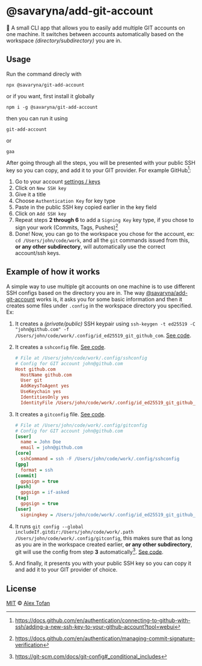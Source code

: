 # @savaryna/add-git-account

🔐 A small CLI app that allows you to easily add multiple GIT accounts on one machine. It switches between accounts automatically based on the workspace _(directory/subdirectory)_ you are in.

## Usage

Run the command direcly with

```shell
npx @savaryna/git-add-account
```

or if you want, first install it globally

```shell
npm i -g @savaryna/git-add-account
```

then you can run it using

```shell
git-add-account
```

or

```shell
gaa
```

After going through all the steps, you will be presented with your public SSH key so you can copy, and add it to your GIT provider. For example GitHub[^1]:

1. Go to your account [settings / keys](https://github.com/settings/keys)
1. Click on `New SSH key`
1. Give it a title
1. Choose `Authentication Key` for key type
1. Paste in the public SSH key copied earlier in the key field
1. Click on `Add SSH key`
1. Repeat steps **2 through 6** to add a `Signing Key` key type, if you chose to sign your work (Commits, Tags, Pushes)[^2]
1. Done! Now, you can go to the workspace you chose for the account, ex: `cd /Users/john/code/work`, and all the `git`
   commands issued from this, **or any other subdirectory**, will automatically use the correct account/ssh keys.

## Example of how it works

A simple way to use multiple git accounts on one machine is to use different SSH configs based on the directory you are in. The way [@savaryna/add-git-account](https://www.npmjs.com/package/@savaryna/git-add-account) works is, it asks you for some basic information and then it creates some files under `.config` in the workspace directory you specified. Ex:

1. It creates a _(private/public)_ SSH keypair using `ssh-keygen -t ed25519 -C "john@github.com" -f /Users/john/code/work/.config/id_ed25519_git_github_com`. [See code](https://github.com/savaryna/git-add-account/blob/main/src/index.ts#L24-L25).
1. It creates a `sshconfig` file. [See code](https://github.com/savaryna/git-add-account/blob/main/src/index.ts#L35-L47).

   ```ini
   # File at /Users/john/code/work/.config/sshconfig
   # Config for GIT account john@github.com
   Host github.com
     HostName github.com
     User git
     AddKeysToAgent yes
     UseKeychain yes
     IdentitiesOnly yes
     IdentityFile /Users/john/code/work/.config/id_ed25519_git_github_com
   ```

1. It creates a `gitconfig` file. [See code](https://github.com/savaryna/git-add-account/blob/main/src/index.ts#L49-L75).

   ```ini
   # File at /Users/john/code/work/.config/gitconfig
   # Config for GIT account john@github.com
   [user]
     name = John Doe
     email = john@github.com
   [core]
     sshCommand = ssh -F /Users/john/code/work/.config/sshconfig
   [gpg]
     format = ssh
   [commit]
     gpgsign = true
   [push]
     gpgsign = if-asked
   [tag]
     gpgsign = true
   [user]
     signingkey = /Users/john/code/work/.config/id_ed25519_git_github_com
   ```

1. It runs `git config --global includeIf.gitdir:/Users/john/code/work/.path /Users/john/code/work/.config/gitconfig`, this makes sure that as long as you are in the workspace created earlier, **or any other subdirectory**, git will use the config from step **3** automatically[^3]. [See code](https://github.com/savaryna/git-add-account/blob/main/src/index.ts#L77-L78).
1. And finally, it presents you with your public SSH key so you can copy it and add it to your GIT provider of choice.

## License

[MIT](LICENSE) &copy; [Alex Tofan](https://github.com/savaryna)

[^1]: https://docs.github.com/en/authentication/connecting-to-github-with-ssh/adding-a-new-ssh-key-to-your-github-account?tool=webui
[^2]: https://docs.github.com/en/authentication/managing-commit-signature-verification
[^3]: https://git-scm.com/docs/git-config#_conditional_includes
